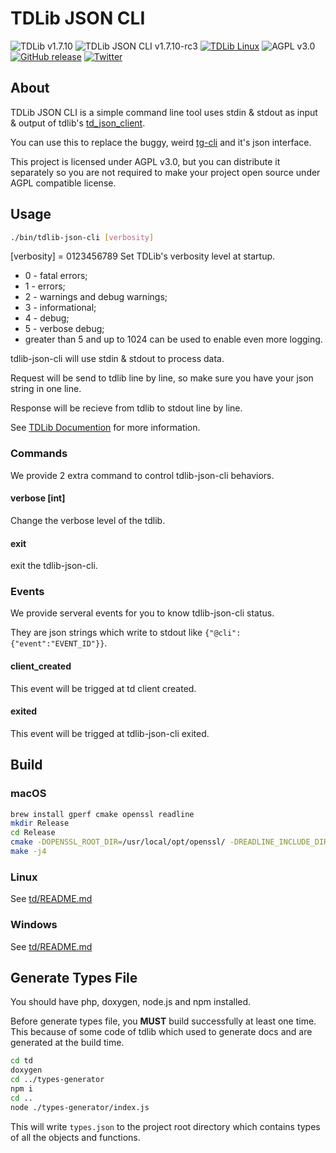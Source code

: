 # TDLib JSON CLI

![TDLib v1.7.10](https://img.shields.io/badge/TDLib-v1.7.0-green.svg)
![TDLib JSON CLI v1.7.10-rc3](https://img.shields.io/badge/TDLib%20JSON%20CLI-v1.7.10_rc3-green.svg)
[![TDLib Linux](https://github.com/oott123/tdlib-json-cli/actions/workflows/build.yml/badge.svg)](https://github.com/oott123/tdlib-json-cli/actions/workflows/build.yml)
![AGPL v3.0](https://img.shields.io/github/license/oott123/tdlib-json-cli.svg)
[![GitHub release](https://img.shields.io/github/release/oott123/tdlib-json-cli.svg)](https://github.com/oott123/tdlib-json-cli/releases)
[![Twitter](https://img.shields.io/badge/Tweet!-Thanks!-green.svg?style=social)](https://twitter.com/intent/tweet?text=Wow:&url=https%3A%2F%2Fgithub.com%2Foott123%2Ftdlib-json-cli%2F)

## About

TDLib JSON CLI is a simple command line tool uses stdin & stdout as input & output of tdlib's [td_json_client][td-json].

You can use this to replace the buggy, weird [tg-cli](https://github.com/vysheng/tg) and it's json interface.

This project is licensed under AGPL v3.0, but you can distribute it separately so you are not required to make your project open source under AGPL compatible license.

## Usage

```bash
./bin/tdlib-json-cli [verbosity]
```
[verbosity] = 0123456789
Set TDLib's verbosity level at startup.
- 0 - fatal errors;
- 1 - errors; 
- 2 - warnings and debug warnings;
- 3 - informational;
- 4 - debug;
- 5 - verbose debug;
- greater than 5 and up to 1024 can be used to enable even more logging.

tdlib-json-cli will use stdin & stdout to process data.

Request will be send to tdlib line by line, so make sure you have your json string in one line.

Response will be recieve from tdlib to stdout line by line.

See [TDLib Documention][td-json] for more information.

### Commands

We provide 2 extra command to control tdlib-json-cli behaviors.

#### verbose [int]

Change the verbose level of the tdlib.

#### exit

exit the tdlib-json-cli.

### Events

We provide serveral events for you to know tdlib-json-cli status.

They are json strings which write to stdout like `{"@cli":{"event":"EVENT_ID"}}`.

#### client_created

This event will be trigged at td client created.

#### exited

This event will be trigged at tdlib-json-cli exited.

## Build

### macOS

```bash
brew install gperf cmake openssl readline
mkdir Release
cd Release
cmake -DOPENSSL_ROOT_DIR=/usr/local/opt/openssl/ -DREADLINE_INCLUDE_DIR=/usr/local/opt/readline/include -DREADLINE_LIBRARY=/usr/local/opt/readline/lib/libreadline.dylib -DCMAKE_BUILD_TYPE=Release ..
make -j4
```

### Linux

See [td/README.md](td/README.md)

### Windows

See [td/README.md](td/README.md)

## Generate Types File

You should have php, doxygen, node.js and npm installed.

Before generate types file, you **MUST** build successfully at least one time.
This because of some code of tdlib which used to generate docs and are generated at the build time.

```bash
cd td
doxygen
cd ../types-generator
npm i
cd ..
node ./types-generator/index.js
```

This will write `types.json` to the project root directory which contains types of all the objects and functions.

[td-json]: https://core.telegram.org/tdlib/docs/td__json__client_8h.html
